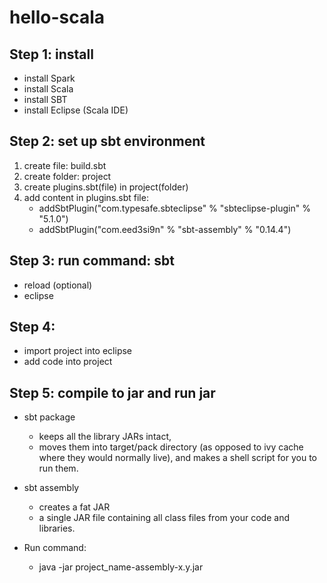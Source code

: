 # hello-scala

## Step 1: install 

- install Spark
- install Scala
- install SBT
- install Eclipse (Scala IDE)

## Step 2: set up sbt environment

1. create file: build.sbt
2. create folder: project
3. create plugins.sbt(file) in project(folder)
4. add content in plugins.sbt file: 
	- addSbtPlugin("com.typesafe.sbteclipse" % "sbteclipse-plugin" % "5.1.0")
	- addSbtPlugin("com.eed3si9n" % "sbt-assembly" % "0.14.4")
	
## Step 3: run command: sbt

- reload (optional)
- eclipse

## Step 4: 

- import project into eclipse
- add code into project

## Step 5: compile to jar and run jar

- sbt package
	+ keeps all the library JARs intact, 
	+ moves them into target/pack directory (as opposed to ivy cache where they would normally live), and makes a shell script for you to run them.
- sbt assembly
	+ creates a fat JAR
	+ a single JAR file containing all class files from your code and libraries. 

- Run command:
	+ java -jar project_name-assembly-x.y.jar
